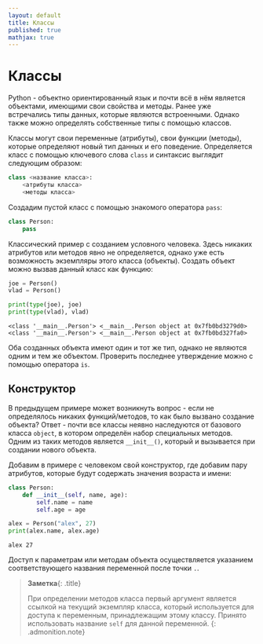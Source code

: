 ```yaml
---
layout: default
title: Классы
published: true
mathjax: true
---
```


# Классы

Python - объектно ориентированный язык и почти всё в нём является объектами, имеющими свои свойства и методы. Ранее уже встречались типы данных, которые являются встроенными. Однако также можно определять собственные типы с помощью классов.

Классы могут свои переменные (атрибуты), свои функции (методы), которые определяют новый тип данных и его поведение. Определяется класс с помощью ключевого слова `class` и синтаксис выглядит следующим образом:
```python
class <название класса>:
    <атрибуты класса>
    <методы класса>
```

Создадим пустой класс с помощью знакомого оператора `pass`:
```python
class Person:
    pass
```

Классический пример с созданием условного человека. Здесь никаких атрибутов или методов явно не определяется, однако уже есть возможность экземпляры этого класса (объекты). Создать объект можно вызвав данный класс как функцию:
```python
joe = Person()
vlad = Person()

print(type(joe), joe)
print(type(vlad), vlad)
```
```
<class '__main__.Person'> <__main__.Person object at 0x7fb0bd3279d0>
<class '__main__.Person'> <__main__.Person object at 0x7fb0bd327fa0>
```

Оба созданных объекта имеют один и тот же тип, однако не являются одним и тем же объектом. Проверить последнее утверждение можно с помощью оператора `is`.

## Конструктор

В предыдущем примере может возникнуть вопрос - если не определялось никаких функций/методов, то как было вызвано создание объекта? Ответ - почти все классы неявно наследуются от базового класса `object`, в котором определён набор специальных методов. Одним из таких методов является `__init__()`, который и вызывается при создании нового объекта.

Добавим в примере с человеком свой конструктор, где добавим пару атрибутов, которые будут содержать значения возраста и имени:
```python
class Person:
    def __init__(self, name, age):
        self.name = name
        self.age = age

alex = Person("alex", 27)
print(alex.name, alex.age)
```
```
alex 27
```

Доступ к параметрам или методам объекта осуществляется указанием соответствующего названия переменной после точки `.`.

> __Заметка__{: .title}
>
> При определении методов класса первый аргумент является ссылкой на текущий экземпляр класса, который используется для доступа к переменным, принадлежащим этому классу. Принято использовать название `self` для данной переменной.
{: .admonition.note}
